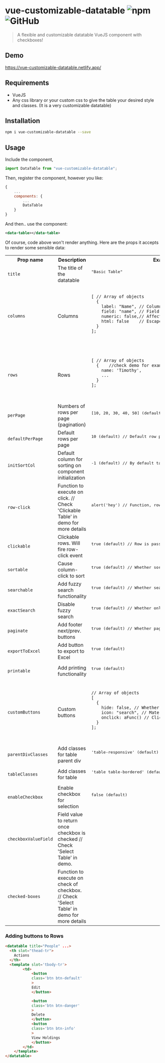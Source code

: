 # vue-customizable-datatable ![npm](https://img.shields.io/npm/v/vue-customizable-datatable) ![GitHub](https://img.shields.io/github/license/TimothyMee/vuejs-customizable-datatable)
> A flexible and customizable datatable VueJS component with checkboxes!

## Demo

https://vue-customizable-datatable.netlify.app/

## Requirements

- VueJS
- Any css library or your custom css to give the table your desired style and classes. (It is a very customizable datatable)

## Installation

```bash
npm i vue-customizable-datatable --save
```

## Usage

Include the component,

```javascript
import DataTable from "vue-customizable-datatable";
```

Then, register the component, however you like:

```javascript
{
    ...
    components: {
        ...
        DataTable
    }
}
```

And then.. use the component:

```xml
<data-table></data-table>
```

Of course, code above won't render anything. Here are the props it accepts to render some sensible data:

<table>
  <tr>
    <th>
      Prop name
    </th>
    <th>
      Description
    </th>
    <th>
      Example
    </th>
  </tr>
  <tr>
    <td>
      <code>title</code>
    </td>
    <td>
      The title of the datatable
    </td>
    <td>
      <pre>
"Basic Table"
      </pre>
    </td>
  </tr>
  <tr>
    <td>
      <code>columns</code>
    </td>
    <td>
      Columns
    </td>
    <td>
      <pre>
        <code>
[ // Array of objects 
  {    
    label: "Name", // Column name
    field: "name", // Field name from row
    numeric: false,// Affects sorting
    html: false    // Escapes output if false.
  } 
];
        </code>  
      </pre>
    </td>
  </tr>
  <tr>
    <td>
      <code>rows</code>
    </td>
    <td>
      Rows
    </td>
    <td>
      <pre>
        <code>
[ // Array of objects 
  {    //check demo for examples
    name: 'Timothy',
    ...
  } 
];
        </code>  
      </pre>
    </td>
  </tr>
  <tr>
    <td>
      <code>perPage</code>
    </td>
    <td>
      Numbers of rows per page (pagination)
    </td>
    <td>
      <pre>
[10, 20, 30, 40, 50] (default)
      </pre>
    </td>
  </tr>
  <tr>
    <td>
      <code>defaultPerPage</code>
    </td>
    <td>
      Default rows per page
    </td>
    <td>
      <pre>
10 (default) // Default row per page
      </pre>
    </td>
  </tr>
  <tr>
    <td>
      <code>initSortCol</code>
    </td>
    <td>
      Default column for sorting on component initialization
    </td>
    <td>
      <pre>
-1 (default) // By default table is not sorted by any column
      </pre>
    </td>
  </tr>
  <tr>
    <td>
      <code>row-click</code>
    </td>
    <td>
      Function to execute on click. // Check 'Clickable Table' in demo for more details
    </td>
    <td>
      <pre>
alert('hey') // Function, row 1st param
      </pre>
    </td>
  </tr>
  <tr>
    <td>
      <code>clickable</code>
    </td>
    <td>
      Clickable rows. Will fire row-click event
    </td>
    <td>
      <pre>
true (default) // Row is passed in the event payload
      </pre>
    </td>
  </tr>
  <tr>
    <td>
      <code>sortable</code>
    </td>
    <td>
      Cause column-click to sort
    </td>
    <td>
      <pre>
true (default) // Whether sortable
      </pre>
    </td>
  </tr>
  <tr>
    <td>
      <code>searchable</code>
    </td>
    <td>
      Add fuzzy search functionality
    </td>
    <td>
      <pre>
true (default) // Whether searchable
      </pre>
    </td>
  </tr>
  <tr>
    <td>
      <code>exactSearch</code>
    </td>
    <td>
      Disable fuzzy search
    </td>
    <td>
      <pre>
true (default) // Whether only exact matches are returned
      </pre>
    </td>
  </tr>
  <tr>
    <td>
      <code>paginate</code>
    </td>
    <td>
      Add footer next/prev. buttons
    </td>
    <td>
      <pre>
true (default) // Whether paginated
      </pre>
    </td>
  </tr>
  <tr>
    <td>
      <code>exportToExcel</code>
    </td>
    <td>
      Add button to export to Excel
    </td>
    <td>
      <pre>
true (default)
      </pre>
    </td>
  </tr>
  <tr>
    <td>
      <code>printable</code>
    </td>
    <td>
      Add printing functionality
    </td>
    <td>
      <pre>
true (default)
      </pre>
    </td>
  </tr>
  <tr>
    <td>
      <code>customButtons</code>
    </td>
    <td>
      Custom buttons
    </td>
    <td>
      <pre>
        <code>
// Array of objects
[
  { 
    hide: false, // Whether to hide the button
    icon: "search", // Materialize icon 
    onclick: aFunc() // Click handler 
  } 
];
        </code>
      </pre>
    </td>
  </tr>
  <tr>
    <td>
      <code>parentDivClasses</code>
    </td>
    <td>
      Add classes for table parent div
    </td>
    <td>
      <pre>
'table-responsive' (default)
      </pre>
    </td>
  </tr>
  <tr>
    <td>
      <code>tableClasses</code>
    </td>
    <td>
      Add classes for table
    </td>
    <td>
      <pre>
'table table-bordered' (default)
      </pre>
    </td>
  </tr>
  <tr>
    <td>
      <code>enableCheckbox</code>
    </td>
    <td>
      Enable checkbox for selection
    </td>
    <td>
      <pre>
false (default)
      </pre>
    </td>
  </tr>
  <tr>
    <td>
      <code>checkboxValueField</code>
    </td>
    <td>
      Field value to return once checkbox is checked // Check 'Select Table' in demo.
    </td>
    <td>
    </td>
  </tr>
  <tr>
    <td>
      <code>checked-boxes</code>
    </td>
    <td>
      Function to execute on check of checkbox. // Check 'Select Table' in demo for more details
    </td>
    <td>
      <pre>
      </pre>
    </td>
  </tr>
</table>

### Adding buttons to Rows

```HTML
<datatable title="People" ...>
  <th slot="thead-tr">
    Actions
  </th>
  <template slot='tbody-tr'>
        <td>
            <button
            class='btn btn-default'
            >
            Edit
            </button>

            <button
            class='btn btn-danger'
            >
            Delete
            </button>
            <button
            class='btn btn-info'
            >
            View Holdings
            </button>
        </td>
    </template>
</datatable>
```
